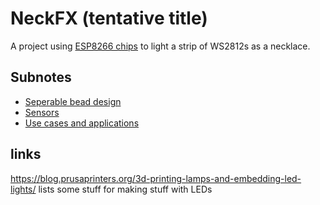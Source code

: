 # NeckFX (tentative title)

A project using [ESP8266 chips](be8ef21f-ea6e-4f96-8b87-9a54694fb29f.md) to light a strip of WS2812s as a necklace.

## Subnotes

- [Seperable bead design](7861ea33-8916-477e-8d9a-be130655c8a2.md)
- [Sensors](42575c9a-2bc8-4232-9f68-e03f6445001b.md)
- [Use cases and applications](5870ee83-701f-4cd9-8380-aed86bcbddb0.md)

## links

https://blog.prusaprinters.org/3d-printing-lamps-and-embedding-led-lights/ lists some stuff for making stuff with LEDs
